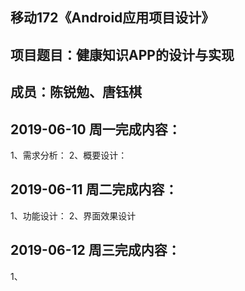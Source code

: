 移动172《Android应用项目设计》
-
项目题目：健康知识APP的设计与实现
--
成员：陈锐勉、唐钰棋
--
2019-06-10 周一完成内容：
----
1、需求分析： 2、概要设计：

2019-06-11 周二完成内容：
----
1、功能设计： 2、界面效果设计

2019-06-12 周三完成内容：
----
1、
